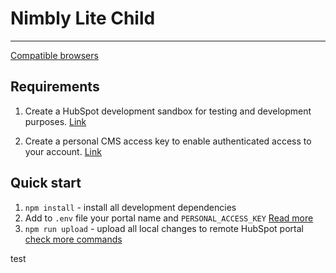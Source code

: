 # Nimbly Lite Child
***

[Compatible browsers](https://browsersl.ist/?results#q=last+2+Chrome+major+versions+and+%3E+0.5%25%0Alast+2+Edge+major+versions+and+%3E+0.5%25%0Alast+2+Firefox+major+versions+and+%3E+0.5%25%0Alast+2+iOS+major+versions+and+%3E+0.5%25%0Alast+2+Safari+major+versions+and+%3E+0.5%25%0A%3E1.3%25&region=alt-eu)

## Requirements

1. Create a HubSpot development sandbox for testing and development purposes. [Link](https://app.hubspot.com/signup-hubspot/cms-developers)

2. Create a personal CMS access key to enable authenticated access to your account. [Link](https://app.hubspot.com/l/personal-access-key)

## Quick start

1. `npm install` - install all development dependencies
2. Add to `.env` file your portal name and `PERSONAL_ACCESS_KEY` [Read more](https://github.com/Resultify/hubspot-cms-lib?tab=readme-ov-file#custom-multi-account-authentication)
3. `npm run upload` - upload all local changes to remote HubSpot portal [check more commands](https://github.com/Resultify/hubspot-cms-lib?tab=readme-ov-file#whats-inside)

test
